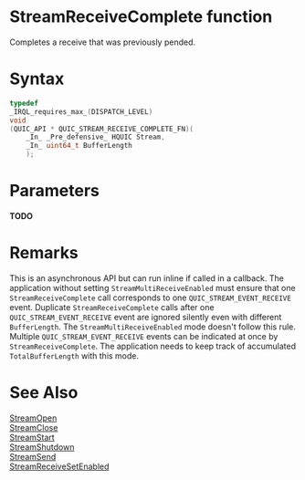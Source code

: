 StreamReceiveComplete function
======

Completes a receive that was previously pended.

# Syntax

```C
typedef
_IRQL_requires_max_(DISPATCH_LEVEL)
void
(QUIC_API * QUIC_STREAM_RECEIVE_COMPLETE_FN)(
    _In_ _Pre_defensive_ HQUIC Stream,
    _In_ uint64_t BufferLength
    );
```

# Parameters

**TODO**

# Remarks

This is an asynchronous API but can run inline if called in a callback.
The application without setting `StreamMultiReceiveEnabled` must ensure that one `StreamReceiveComplete` call corresponds to one `QUIC_STREAM_EVENT_RECEIVE` event.
Duplicate `StreamReceiveComplete` calls after one `QUIC_STREAM_EVENT_RECEIVE` event are ignored silently even with different `BufferLength`.
The `StreamMultiReceiveEnabled` mode doesn't follow this rule. Multiple `QUIC_STREAM_EVENT_RECEIVE` events can be indicated at once by `StreamReceiveComplete`. The application needs to keep track of accumulated `TotalBufferLength` with this mode.

# See Also

[StreamOpen](StreamOpen.md)<br>
[StreamClose](StreamClose.md)<br>
[StreamStart](StreamStart.md)<br>
[StreamShutdown](StreamShutdown.md)<br>
[StreamSend](StreamSend.md)<br>
[StreamReceiveSetEnabled](StreamReceiveSetEnabled.md)<br>

